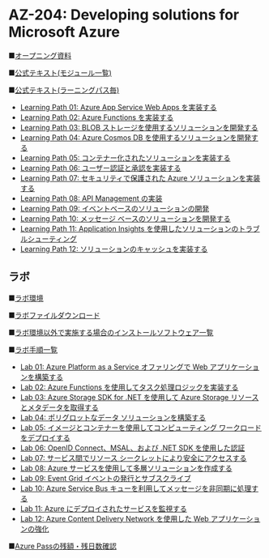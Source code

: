 # AZ-204: Developing solutions for Microsoft Azure

■[オープニング資料](https://publicfilestor.blob.core.windows.net/az204/Opening.pdf)

■[公式テキスト(モジュール一覧)](https://learn.microsoft.com/ja-jp/training/courses/az-204t00?wt.mc_id=esi_m2l_content_wwl#study-guide)

■[公式テキスト(ラーニングパス毎)](https://learn.microsoft.com/ja-jp/certifications/exams/az-204)

* [Learning Path 01: Azure App Service Web Apps を実装する](https://learn.microsoft.com/ja-jp/training/paths/create-azure-app-service-web-apps/)
* [Learning Path 02: Azure Functions を実装する](https://learn.microsoft.com/ja-jp/training/paths/implement-azure-functions/)
* [Learning Path 03: BLOB ストレージを使用するソリューションを開発する](https://learn.microsoft.com/ja-jp/training/paths/develop-solutions-that-use-blob-storage/)
* [Learning Path 04: Azure Cosmos DB を使用するソリューションを開発する](https://learn.microsoft.com/ja-jp/training/paths/az-204-develop-solutions-that-use-azure-cosmos-db/)
* [Learning Path 05: コンテナー化されたソリューションを実装する](https://learn.microsoft.com/ja-jp/training/paths/az-204-implement-iaas-solutions/)
* [Learning Path 06: ユーザー認証と承認を実装する](https://learn.microsoft.com/ja-jp/training/paths/az-204-implement-authentication-authorization/)
* [Learning Path 07: セキュリティで保護された Azure ソリューションを実装する](https://learn.microsoft.com/ja-jp/training/paths/az-204-implement-secure-cloud-solutions/)
* [Learning Path 08: API Management の実装](https://learn.microsoft.com/ja-jp/training/paths/az-204-implement-api-management/)
* [Learning Path 09: イベントベースのソリューションの開発](https://learn.microsoft.com/ja-jp/training/paths/az-204-develop-event-based-solutions/)
* [Learning Path 10: メッセージ ベースのソリューションを開発する](https://learn.microsoft.com/ja-jp/training/paths/az-204-develop-message-based-solutions/)
* [Learning Path 11: Application Insights を使用したソリューションのトラブルシューティング](https://learn.microsoft.com/ja-jp/training/paths/az-204-instrument-solutions-support-monitoring-logging/)
* [Learning Path 12: ソリューションのキャッシュを実装する](https://learn.microsoft.com/ja-jp/training/paths/az-204-integrate-caching-content-delivery-within-solutions/)

## ラボ

■[ラボ環境](https://aka.ms/lab-env)

■[ラボファイルダウンロード](https://github.com/MicrosoftLearning/AZ-204-DevelopingSolutionsforMicrosoftAzure/archive/refs/heads/master.zip)

■[ラボ環境以外で実施する場合のインストールソフトウェア一覧](https://github.com/sakkuru/AZ-204-DevelopingSolutionsforMicrosoftAzure.ja-jp/blob/main/lab.md)

■[ラボ手順一覧](https://sakkuru.github.io/AZ-204-DevelopingSolutionsforMicrosoftAzure.ja-jp/)

* [Lab 01: Azure Platform as a Service オファリングで Web アプリケーションを構築する](https://sakkuru.github.io/AZ-204-DevelopingSolutionsforMicrosoftAzure.ja-jp/Instructions/Labs/AZ-204_lab_01.html)
* [Lab 02: Azure Functions を使用してタスク処理ロジックを実装する](https://sakkuru.github.io/AZ-204-DevelopingSolutionsforMicrosoftAzure.ja-jp/Instructions/Labs/AZ-204_lab_02.html)
* [Lab 03: Azure Storage SDK for .NET を使用して Azure Storage リソースとメタデータを取得する](https://sakkuru.github.io/AZ-204-DevelopingSolutionsforMicrosoftAzure.ja-jp/Instructions/Labs/AZ-204_lab_03.html)
* [Lab 04: ポリグロットなデータ ソリューションを構築する](https://sakkuru.github.io/AZ-204-DevelopingSolutionsforMicrosoftAzure.ja-jp/Instructions/Labs/AZ-204_lab_04.html)
* [Lab 05: イメージとコンテナーを使用してコンピューティング ワークロードをデプロイする](https://sakkuru.github.io/AZ-204-DevelopingSolutionsforMicrosoftAzure.ja-jp/Instructions/Labs/AZ-204_lab_05.html)
* [Lab 06: OpenID Connect、MSAL、および .NET SDK を使用した認証](https://sakkuru.github.io/AZ-204-DevelopingSolutionsforMicrosoftAzure.ja-jp/Instructions/Labs/AZ-204_lab_06.html)
* [Lab 07: サービス間でリソース シークレットにより安全にアクセスする](https://sakkuru.github.io/AZ-204-DevelopingSolutionsforMicrosoftAzure.ja-jp/Instructions/Labs/AZ-204_lab_07.html)
* [Lab 08: Azure サービスを使用して多層ソリューションを作成する](https://sakkuru.github.io/AZ-204-DevelopingSolutionsforMicrosoftAzure.ja-jp/Instructions/Labs/AZ-204_lab_08.html)
* [Lab 09: Event Grid イベントの発行とサブスクライブ](https://sakkuru.github.io/AZ-204-DevelopingSolutionsforMicrosoftAzure.ja-jp/Instructions/Labs/AZ-204_lab_09.html)
* [Lab 10: Azure Service Bus キューを利用してメッセージを非同期に処理する](https://sakkuru.github.io/AZ-204-DevelopingSolutionsforMicrosoftAzure.ja-jp/Instructions/Labs/AZ-204_lab_10.html)
* [Lab 11: Azure にデプロイされたサービスを監視する](https://sakkuru.github.io/AZ-204-DevelopingSolutionsforMicrosoftAzure.ja-jp/Instructions/Labs/AZ-204_lab_11.html)
* [Lab 12: Azure Content Delivery Network を使用した Web アプリケーションの強化](https://sakkuru.github.io/AZ-204-DevelopingSolutionsforMicrosoftAzure.ja-jp/Instructions/Labs/AZ-204_lab_12.html)

■[Azure Passの残額・残日数確認](https://www.microsoftazuresponsorships.com/)


